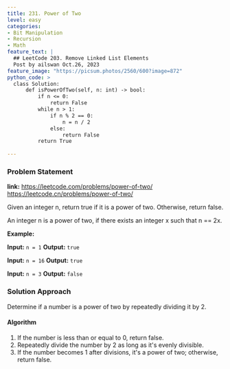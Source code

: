 ```yaml
---
title: 231. Power of Two
level: easy
categories:
- Bit Manipulation
- Recursion
- Math
feature_text: |
  ## LeetCode 203. Remove Linked List Elements
  Post by ailswan Oct.26, 2023
feature_image: "https://picsum.photos/2560/600?image=872"
python_code: >
  class Solution:
      def isPowerOfTwo(self, n: int) -> bool:
          if n <= 0:
              return False
          while n > 1:
              if n % 2 == 0:
                  n = n / 2
              else:
                  return False
          return True
         
---
```


### Problem Statement
**link:**
https://leetcode.com/problems/power-of-two/
https://leetcode.cn/problems/power-of-two/
 
Given an integer n, return true if it is a power of two. Otherwise, return false.

An integer n is a power of two, if there exists an integer x such that n == 2x.


**Example:**

**Input:** `n = 1`
**Output:** `true`
 
**Input:** `n = 16`
**Output:** `true `

**Input:** `n = 3`
**Output:** `false`
 

### Solution Approach
Determine if a number is a power of two by repeatedly dividing it by 2.

#### Algorithm
1. If the number is less than or equal to 0, return false.
2. Repeatedly divide the number by 2 as long as it's evenly divisible.
3. If the number becomes 1 after divisions, it's a power of two; otherwise, return false.